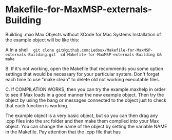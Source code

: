 Makefile-for-MaxMSP-externals-Building
======================================

  Building .mxo Max Objects without XCode for Mac Systems
  Installation of the example object will be like this:
  
  A In a shell
  ```
  git clone git@github.com:Ledoux/Makefile-for-MaxMSP-externals-Building.git
  cd Makefile-for-MaxMSP-externals-Building && make
  ```
  
  B. If it's not working, open the Makefile that recommends 
  you some option settings that would be necessary for your 
  particular system. Don't forget each time to use "make clean" 
  to delete old not working executable files. 
  
  C. If COMPILATION WORKS, then you can try the example.maxhelp in 
  order to see if Max loads in a good manner the new example object. 
  Then try the object by using the bang or messages connected to the 
  object just to check that each function is working.
	
  The example object is a very basic object, but so you can then drag
  any .cpp files into the src folder and then make them compiled into your 
  Max object. You can change the name of the object by setting the variable 
  NAME in the Makefile. Pay attention that the .cpp file that has 
  
  
